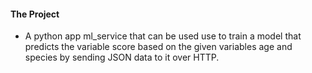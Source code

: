 #### The Project
* A python app ml_service that can be used use to train a model that predicts the variable
score based on the given variables age and species by sending JSON data to it over HTTP.



